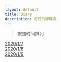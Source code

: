 ```yaml
---
layout: default
title: Diary
description: 每日的碎碎念
---
```

>按照时间排列

[2020/1/7](_diary/1/2021-1-7-diary.md)<br>
[2020/1/8](_diary/1/2021-1-8-diary.md)<br>
[2020/1/9](_diary/1/2021-1-9-diary.md)<br>
